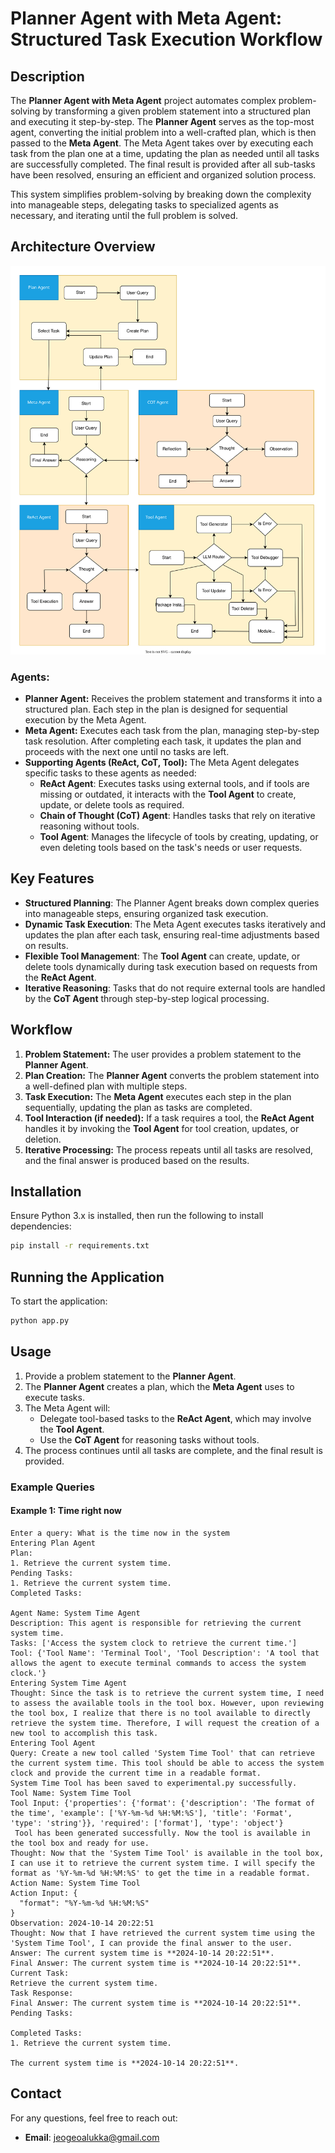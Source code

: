 # Planner Agent with Meta Agent: Structured Task Execution Workflow

## Description

The **Planner Agent with Meta Agent** project automates complex problem-solving by transforming a given problem statement into a structured plan and executing it step-by-step. The **Planner Agent** serves as the top-most agent, converting the initial problem into a well-crafted plan, which is then passed to the **Meta Agent**. The Meta Agent takes over by executing each task from the plan one at a time, updating the plan as needed until all tasks are successfully completed. The final result is provided after all sub-tasks have been resolved, ensuring an efficient and organized solution process.

This system simplifies problem-solving by breaking down the complexity into manageable steps, delegating tasks to specialized agents as necessary, and iterating until the full problem is solved.

## Architecture Overview

![Image of the Workflow](diagram.svg)

### Agents:

- **Planner Agent:** Receives the problem statement and transforms it into a structured plan. Each step in the plan is designed for sequential execution by the Meta Agent.
- **Meta Agent:** Executes each task from the plan, managing step-by-step task resolution. After completing each task, it updates the plan and proceeds with the next one until no tasks are left.
- **Supporting Agents (ReAct, CoT, Tool):** The Meta Agent delegates specific tasks to these agents as needed:
  - **ReAct Agent**: Executes tasks using external tools, and if tools are missing or outdated, it interacts with the **Tool Agent** to create, update, or delete tools as required.
  - **Chain of Thought (CoT) Agent**: Handles tasks that rely on iterative reasoning without tools.
  - **Tool Agent**: Manages the lifecycle of tools by creating, updating, or even deleting tools based on the task's needs or user requests.

## Key Features

- **Structured Planning**: The Planner Agent breaks down complex queries into manageable steps, ensuring organized task execution.
- **Dynamic Task Execution**: The Meta Agent executes tasks iteratively and updates the plan after each task, ensuring real-time adjustments based on results.
- **Flexible Tool Management**: The **Tool Agent** can create, update, or delete tools dynamically during task execution based on requests from the **ReAct Agent**.
- **Iterative Reasoning**: Tasks that do not require external tools are handled by the **CoT Agent** through step-by-step logical processing.

## Workflow

1. **Problem Statement:** The user provides a problem statement to the **Planner Agent**.
2. **Plan Creation:** The **Planner Agent** converts the problem statement into a well-defined plan with multiple steps.
3. **Task Execution:** The **Meta Agent** executes each step in the plan sequentially, updating the plan as tasks are completed.
4. **Tool Interaction (if needed):** If a task requires a tool, the **ReAct Agent** handles it by invoking the **Tool Agent** for tool creation, updates, or deletion.
5. **Iterative Processing:** The process repeats until all tasks are resolved, and the final answer is produced based on the results.

## Installation

Ensure Python 3.x is installed, then run the following to install dependencies:

```bash
pip install -r requirements.txt
```

## Running the Application

To start the application:

```bash
python app.py
```

## Usage

1. Provide a problem statement to the **Planner Agent**.
2. The **Planner Agent** creates a plan, which the **Meta Agent** uses to execute tasks.
3. The Meta Agent will:
   - Delegate tool-based tasks to the **ReAct Agent**, which may involve the **Tool Agent**.
   - Use the **CoT Agent** for reasoning tasks without tools.
4. The process continues until all tasks are complete, and the final result is provided.

### Example Queries

#### Example 1: Time right now

```plaintext
Enter a query: What is the time now in the system
Entering Plan Agent
Plan:
1. Retrieve the current system time.
Pending Tasks:
1. Retrieve the current system time.
Completed Tasks:

Agent Name: System Time Agent
Description: This agent is responsible for retrieving the current system time.
Tasks: ['Access the system clock to retrieve the current time.']
Tool: {'Tool Name': 'Terminal Tool', 'Tool Description': 'A tool that allows the agent to execute terminal commands to access the system clock.'}
Entering System Time Agent
Thought: Since the task is to retrieve the current system time, I need to assess the available tools in the tool box. However, upon reviewing the tool box, I realize that there is no tool available to directly retrieve the system time. Therefore, I will request the creation of a new tool to accomplish this task.
Entering Tool Agent
Query: Create a new tool called 'System Time Tool' that can retrieve the current system time. This tool should be able to access the system clock and provide the current time in a readable format.
System Time Tool has been saved to experimental.py successfully.
Tool Name: System Time Tool
Tool Input: {'properties': {'format': {'description': 'The format of the time', 'example': ['%Y-%m-%d %H:%M:%S'], 'title': 'Format', 'type': 'string'}}, 'required': ['format'], 'type': 'object'}
 Tool has been generated successfully. Now the tool is available in the tool box and ready for use.
Thought: Now that the 'System Time Tool' is available in the tool box, I can use it to retrieve the current system time. I will specify the format as '%Y-%m-%d %H:%M:%S' to get the time in a readable format.
Action Name: System Time Tool
Action Input: {
  "format": "%Y-%m-%d %H:%M:%S"
}
Observation: 2024-10-14 20:22:51
Thought: Now that I have retrieved the current system time using the 'System Time Tool', I can provide the final answer to the user.
Answer: The current system time is **2024-10-14 20:22:51**.
Final Answer: The current system time is **2024-10-14 20:22:51**.
Current Task:
Retrieve the current system time.
Task Response:
Final Answer: The current system time is **2024-10-14 20:22:51**.
Pending Tasks:

Completed Tasks:
1. Retrieve the current system time.

The current system time is **2024-10-14 20:22:51**.
```

## Contact

For any questions, feel free to reach out:

- **Email**: jeogeoalukka@gmail.com